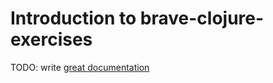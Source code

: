 # Introduction to brave-clojure-exercises

TODO: write [great documentation](https://jacobian.org/writing/what-to-write/)
